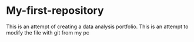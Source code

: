 # My-first-repository
This is an attempt of creating a data analysis portfolio.
This is an attempt to modify the file with git from my pc
